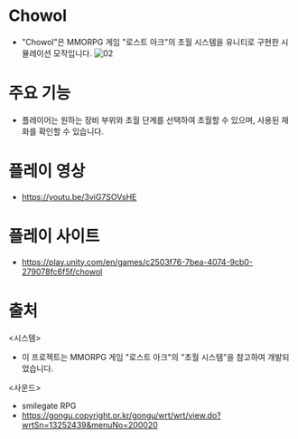 # Chowol
- "Chowol"은 MMORPG 게임 "로스트 아크"의 초월 시스템을 유니티로 구현한 시뮬레이션 모작입니다.
![02](https://github.com/user-attachments/assets/0a1f127e-6a7b-4c29-baf3-19138f7b4d9f)

# 주요 기능
- 플레이어는 원하는 장비 부위와 초월 단계를 선택하여 초월할 수 있으며, 사용된 재화를 확인할 수 있습니다.

# 플레이 영상
- https://youtu.be/3viG7SOVsHE

# 플레이 사이트
- https://play.unity.com/en/games/c2503f76-7bea-4074-9cb0-279078fc6f5f/chowol

# 출처
<시스템>
- 이 프로젝트는 MMORPG 게임 "로스트 아크"의 "초월 시스템"을 참고하여 개발되었습니다.

<사운드>
- smilegate RPG
- https://gongu.copyright.or.kr/gongu/wrt/wrt/view.do?wrtSn=13252439&menuNo=200020
